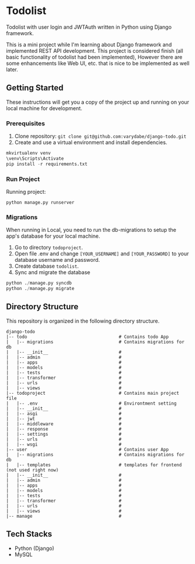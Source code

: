 # Todolist
Todolist with user login and JWTAuth written in Python using Django framework.

This is a mini project while I'm learning about Django framework and implemented REST API development.
This project is considered finish (all basic functionality of todolist had been implemented), However there are some enhancements like Web UI, etc. that is nice to be implemented as well later.

## Getting Started

These instructions will get you a copy of the project up and running on your local machine for development.

### Prerequisites

1. Clone repository: `git clone git@github.com:varydabe/django-todo.git`
2. Create and use a virtual environment and install dependencies.
 ```python
 mkvirtualenv venv
 \venv\Scripts\Activate
 pip install -r requirements.txt
 ```
 
### Run Project

Running project:

`python manage.py runserver`

### Migrations

When running in Local, you need to run the db-migrations to setup the app's database for your local machine.

1. Go to directory `todoproject`.
2. Open file .env and change `[YOUR_USERNAME]` and `[YOUR_PASSWORD]` to your database username and password.
3. Create database `todolist`.
4. Sync and migrate the database
```python
python ./manage.py syncdb
python ./manage.py migrate
```

## Directory Structure

This repository is organized in the following directory structure.

```
django-todo
|-- todo                                   # Contains todo App
|   |-- migrations                         # Contains migrations for db
|   |-- __init__                           #
|   |-- admin                              #
|   |-- apps                               #
|   |-- models                             #
|   |-- tests                              #
|   |-- transformer                        #
|   |-- urls                               #
|   |-- views                              #
|-- todoproject                            # Contains main project file
|   |-- .env                               # Environtment setting
|   |-- __init__                           #
|   |-- asgi                               #
|   |-- jwt                                #
|   |-- middleware                         #
|   |-- response                           #
|   |-- settings                           #
|   |-- urls                               #
|   |-- wsgi                               #
|-- user                                   # Contains user App
|   |-- migrations                         # Contains migrations for db
|   |-- templates                          # templates for frontend (not used right now)
|   |-- __init__                           #
|   |-- admin                              #
|   |-- apps                               #
|   |-- models                             #
|   |-- tests                              #
|   |-- transformer                        #
|   |-- urls                               #
|   |-- views                              #
|-- manage                                 # 

```

## Tech Stacks

- Python (Django)
- MySQL
